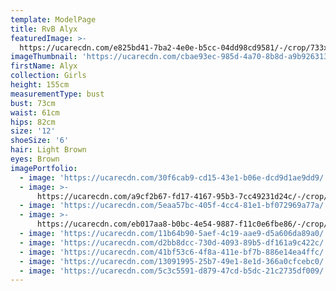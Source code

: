 ```yaml
---
template: ModelPage
title: RvB Alyx
featuredImage: >-
  https://ucarecdn.com/e825bd41-7ba2-4e0e-b5cc-04dd98cd9581/-/crop/733x413/0,0/-/preview/
imageThumbnail: 'https://ucarecdn.com/cbae93ec-985d-4a70-8b8d-a9b9263131bd/'
firstName: Alyx
collection: Girls
height: 155cm
measurementType: bust
bust: 73cm
waist: 61cm
hips: 82cm
size: '12'
shoeSize: '6'
hair: Light Brown
eyes: Brown
imagePortfolio:
  - image: 'https://ucarecdn.com/30f6cab9-cd15-43e1-b06e-dcd9d1ae9dd9/'
  - image: >-
      https://ucarecdn.com/a9cf2b67-fd17-4167-95b3-7cc49231d24c/-/crop/1170x1545/0,177/-/preview/
  - image: 'https://ucarecdn.com/5eaa57bc-405f-4cc4-81e1-bf072969a77a/'
  - image: >-
      https://ucarecdn.com/eb017aa8-b0bc-4e54-9887-f11c0e6fbe86/-/crop/621x496/118,0/-/preview/
  - image: 'https://ucarecdn.com/11b64b90-5aef-4c19-aae9-d5a606da89a0/'
  - image: 'https://ucarecdn.com/d2bb8dcc-730d-4093-89b5-df161a9c422c/'
  - image: 'https://ucarecdn.com/41bf53c6-4f8a-411e-bf7b-886e14ea4ffc/'
  - image: 'https://ucarecdn.com/13091995-25b7-49e1-8e1d-366a0cfcebc0/'
  - image: 'https://ucarecdn.com/5c3c5591-d879-47cd-b5dc-21c2735df009/'
---
```


